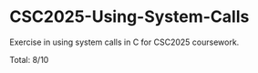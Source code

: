 # CSC2025-Using-System-Calls
Exercise in using system calls in C for CSC2025 coursework.

Total: 8/10
